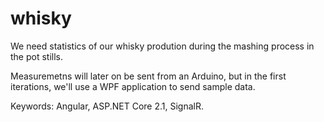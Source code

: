 # whisky
We need statistics of our whisky prodution during the mashing process in the pot stills.

Measuremetns will later on be sent from an Arduino, but in the first iterations, we'll use a WPF application to send sample data.

Keywords: Angular, ASP.NET Core 2.1, SignalR.
